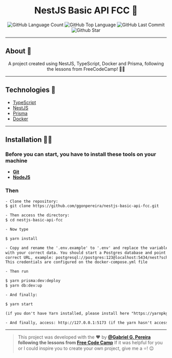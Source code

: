 <h4 align="center">
 <h1 align="center">NestJS Basic API FCC 🤗</h1>
</h4>
<p align="center">
  <img alt="GitHub Language Count" src="https://img.shields.io/github/languages/count/ggonpereira/nestjs-basic-api-fcc" />
  <img alt="GitHub Top Language" src="https://img.shields.io/github/languages/top/ggonpereira/nestjs-basic-api-fcc" />
  <img alt="GitHub Last Commit" src="https://img.shields.io/github/last-commit/ggonpereira/nestjs-basic-api-fcc" />
  <img alt="Github Star" src="https://img.shields.io/github/stars/ggonpereira/nestjs-basic-api-fcc?style=social" />
</p>

---

<h2>About 📝</h2>

<p align="center">A project created using NestJS, TypeScript, Docker and Prisma, following the lessons from FreeCodeCamp! 👊🏼</p>

---

<h2>Technologies 🚀</h2>

- [TypeScript](https://www.typescriptlang.org/)
- [NestJS](https://nestjs.com/)
- [Prisma](https://www.prisma.io/)
- [Docker](https://www.docker.com/)

---

<h2>Installation 👨‍💻</h2>

### Before you can start, you have to install these tools on your machine

- <b>[Git](https://git-scm.com)</b>
- <b>[NodeJS](https://nodejs.org/)</b>

### Then

```txt
- Clone the repository:
$ git clone https://github.com/ggonpereira/nestjs-basic-api-fcc.git

- Then access the directory:
$ cd nestjs-basic-api-fcc

- Now type

$ yarn install

- Copy and rename the '.env.example' to '.env' and replace the variable placeholders
with your correct data. You should start a Postgres database and point to the
correct URL, example: postgresql://postgres:123@localhost:5434/nest?schema=public
This credentials are configured on the docker-compose.yml file

- Then run

$ yarn prisma:dev:deploy
$ yarn db:dev:up

- And finally:

$ yarn start

(if you don't have Yarn installed, please install here "https://yarnpkg.com/")

- And finally, access: http://127.0.0.1:5173 (if the yarn hasn't accessed to you)
```

---

> This project was developed with the ❤️ by **[@Gabriel G. Pereira](https://www.linkedin.com/in/gabriel-gonçalves-pereira/) following the lessons from [Free Code Camp](https://www.youtube.com/watch?v=GHTA143_b-s)**
> If it was helpful for you or I could inspire you to create your own project, give me a ⭐! 😉
